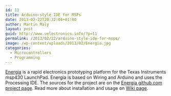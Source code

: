 ```yaml
---
id: 11
title: Arduino-style IDE for MSPs
date: 2013-02-22T20:32:04+01:00
author: Martin Maly
layout: post
guid: http://www.uelectronics.info/?p=11
permalink: /2013/02/22/arduino-style-ide-for-msps/
image: /wp-content/uploads/2013/02/Energia.jpg
categories:
  - Microcontrollers
  - Programming
---
```

[Energia](http://www.energia.nu/) is a rapid electronics prototyping platform for the Texas Instruments msp430 LaunchPad. Energia is based on Wiring and Arduino and uses the Processing IDE. The sources for the project are on the [Energia github.com project page](https://github.com/energia/Energia/). Read more about installation and usage on [Wiki page](https://github.com/energia/Energia/wiki/Getting-Started).